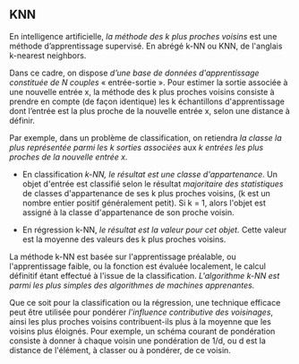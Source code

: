 ## KNN

En intelligence artificielle, *la méthode des k plus proches voisins* est une méthode d’apprentissage supervisé. 
En abrégé k-NN ou KNN, de l'anglais k-nearest neighbors.


Dans ce cadre, on dispose *d’une base de données d'apprentissage constituée de N couples* « entrée-sortie ». 
Pour estimer la sortie associée à une nouvelle entrée x, la méthode des k plus proches voisins consiste à prendre en compte (de façon identique) les k échantillons d'apprentissage dont l’entrée est la plus proche de la nouvelle entrée x, selon une distance à définir.


Par exemple, dans un problème de classification, on retiendra *la classe la plus représentée parmi les k sorties associées* aux *k entrées les plus proches de la nouvelle entrée x.*

- En classification *k-NN, le résultat est une classe d'appartenance*. Un objet d'entrée est classifié selon le résultat *majoritaire des statistiques* de classes d'appartenance de ses k plus proches voisins, (k est un nombre entier positif généralement petit). Si k = 1, alors l'objet est assigné à la classe d'appartenance de son proche voisin.

- En régression k-NN, *le résultat est la valeur pour cet objet.* Cette valeur est la moyenne des valeurs des k plus proches voisins.

La méthode k-NN est basée sur l'apprentissage préalable, ou l'apprentissage faible, ou la fonction est évaluée localement, le calcul définitif étant effectué à l'issue de la classification. *L'algorithme k-NN est parmi les plus simples des algorithmes de machines apprenantes.*

Que ce soit pour la classification ou la régression, une technique efficace peut être utilisée pour pondérer *l'influence contributive des voisinages*, ainsi les plus proches voisins contribuent-ils plus à la moyenne que les voisins plus éloignés. Pour exemple, un schéma courant de pondération consiste à donner à chaque voisin une pondération de 1/d, ou d est la distance de l'élément, à classer ou à pondérer, de ce voisin.
